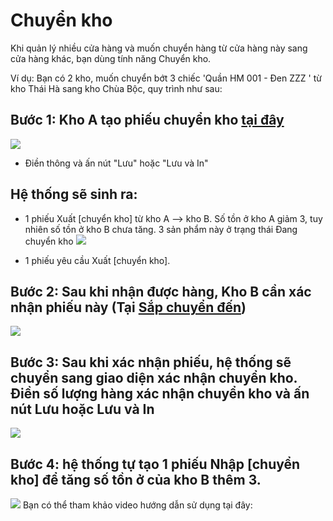 # Chuyển kho

Khi quản lý nhiều cửa hàng và muốn chuyển hàng từ cửa hàng này sang cửa hàng khác, bạn dùng tính năng Chuyển kho.

Ví dụ: Bạn có 2 kho, muốn chuyển bớt 3 chiếc 'Quần HM 001 - Đen ZZZ ' từ kho Thái Hà sang kho Chùa Bộc, quy trình như sau:
## Bước 1: Kho A tạo phiếu chuyển kho [tại đây](https://new.nhanh.vn/inventory/transfer/add)
![](https://raw.githubusercontent.com/nhanhapi/manual/master/docs/kho-hang/img/tao-phieu-ck1.jpg)

- Điền thông và ấn nút "Lưu" hoặc "Lưu và In"

## Hệ thống sẽ sinh ra:
- 1 phiếu Xuất [chuyển kho] từ kho A --> kho B. Số tồn ở kho A giảm 3, tuy nhiên số tồn ở kho B chưa tăng. 3 sản phẩm này ở trạng thái Đang chuyển kho
![](https://raw.githubusercontent.com/nhanhapi/manual/master/docs/kho-hang/img/phieu-yeu-cau-ck.png)

- 1 phiếu yêu cầu Xuất [chuyển kho].

## Bước 2: Sau khi nhận được hàng, Kho B cần xác nhận phiếu này (Tại [Sắp chuyển đến](https://new.nhanh.vn/inventory/transfer/draft?tab=waitingConfirm))

![](https://raw.githubusercontent.com/nhanhapi/manual/master/docs/kho-hang/img/phieu-xac-nhan-ck1.png)
## Bước 3: Sau khi xác nhận phiếu, hệ thống sẽ chuyển sang giao diện xác nhận chuyển kho. Điền số lượng hàng xác nhận chuyển kho và ấn nút Lưu hoặc Lưu và In
![](https://raw.githubusercontent.com/nhanhapi/manual/master/docs/kho-hang/img/giao-dien-xac-nhan-phieu-ck%201.png)

## Bước 4: hệ thống tự tạo 1 phiếu Nhập [chuyển kho] để tăng số tồn ở của kho B thêm 3.
![](https://raw.githubusercontent.com/nhanhapi/manual/master/docs/kho-hang/img/phieu-chuyen-kho-tu-kho-A-sang-B.png)
Bạn có thể tham khảo video hướng dẫn sử dụng tại đây:

